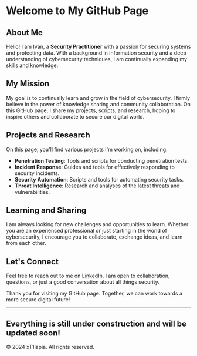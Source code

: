 # Welcome to My GitHub Page

## About Me

Hello! I am Ivan, a  **Security Practitioner** with a passion for securing systems and protecting data. With a background in information security and a deep understanding of cybersecurity techniques, I am continually expanding my skills and knowledge.

## My Mission

My goal is to continually learn and grow in the field of cybersecurity. I firmly believe in the power of knowledge sharing and community collaboration. On this GitHub page, I share my projects, scripts, and research, hoping to inspire others and collaborate to secure our digital world.

## Projects and Research

On this page, you'll find various projects I'm working on, including:
- **Penetration Testing**: Tools and scripts for conducting penetration tests.
- **Incident Response**: Guides and tools for effectively responding to security incidents.
- **Security Automation**: Scripts and tools for automating security tasks.
- **Threat Intelligence**: Research and analyses of the latest threats and vulnerabilities.

## Learning and Sharing

I am always looking for new challenges and opportunities to learn. Whether you are an experienced professional or just starting in the world of cybersecurity, I encourage you to collaborate, exchange ideas, and learn from each other.

## Let's Connect

Feel free to reach out to me on [LinkedIn]([https://www.linkedin.com/in/yourprofile](https://www.linkedin.com/in/ivan-r-31b77212b/)). I am open to collaboration, questions, or just a good conversation about all things security.

Thank you for visiting my GitHub page. Together, we can work towards a more secure digital future!

---
Everything is still under construction and will be updated soon!
---

© 2024 xT1lapia. All rights reserved.
